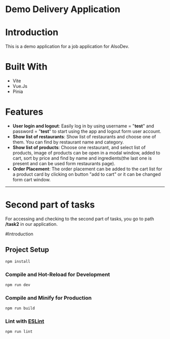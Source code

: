 # Demo Delivery Application

# Introduction

This is a demo application for a job application for AlsoDev.

# Built With

* Vite
* Vue.Js
* Pinia

# Features

- **User login and logout**: Easily log in by using username = "**test**" and password = "**test**" to start using the app and logout form user account.
- **Show list of restaurants**: Show list of restaurants and choose one of them. You can find by restaurant name and category.
- **Show list of products**: Choose one restaurant, and select list of products, image of products can be open in a modal window, added to cart, sort by price and find by name and ingredients(the last one is present and can be used form restaurants page).
- **Order Placement**: The order placement can be added to the cart list for a product card by clicking on button "add to cart" or it can be changed form cart window.
****

# Second part of tasks

 For accessing and checking to the second part of tasks, you go to path **/task2** in our application.


#Introduction

## Project Setup

```sh
npm install
```

### Compile and Hot-Reload for Development

```sh
npm run dev
```

### Compile and Minify for Production

```sh
npm run build
```

### Lint with [ESLint](https://eslint.org/)

```sh
npm run lint
```
